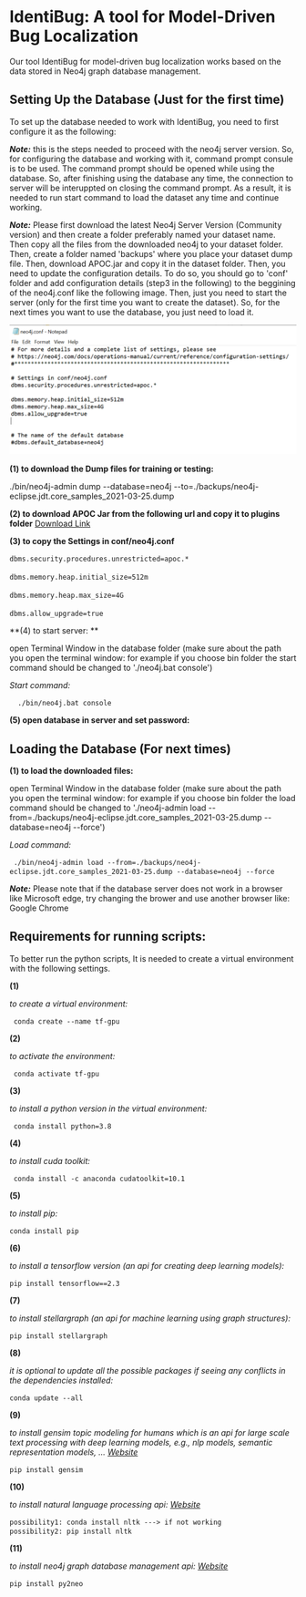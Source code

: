 # IdentiBug: A tool for Model-Driven Bug Localization
Our tool IdentiBug for model-driven bug localization works based on the data stored in Neo4j graph database management.  

## Setting Up the Database (Just for the first time)
To set up the database needed to work with IdentiBug, you need to first configure it as the following:

***Note:*** this is the steps needed to proceed with the neo4j server version. So, for configuring the database and working with it, command prompt consule is to be used. The command prompt should be opened while using the database. So, after finishing using the database any time, the connection to server will be interuppted on closing the command prompt. As a result, it is needed to run start command to load the dataset any time and continue working. 

***Note:*** Please first download the latest Neo4j Server Version (Community version) and then create a folder preferably named your dataset name. Then copy all the files from the downloaded neo4j to your dataset folder. Then, create a folder named 'backups' where you place your dataset dump file. Then, download APOC.jar and copy it in the dataset folder. Then, you need to update the configuration details. To do so, you should go to 'conf' folder and add configuration details (step3 in the following) to the beggining of the neo4j.conf like the following image. Then, just you need to start the server (only for the first time you want to create the dataset). So, for the next times you want to use the database, you just need to load it.

![alternative text](conf_settings.PNG "Image Title")

**(1) to download the Dump files for training or testing:**

./bin/neo4j-admin dump --database=neo4j --to=./backups/neo4j-eclipse.jdt.core_samples_2021-03-25.dump
    
**(2) to download APOC Jar from the following url and copy it to plugins folder**  [Download Link](https://github.com/neo4j-contrib/neo4j-apoc-procedures/releases/)

**(3) to copy the Settings in conf/neo4j.conf**

    dbms.security.procedures.unrestricted=apoc.*
    
    dbms.memory.heap.initial_size=512m
    
    dbms.memory.heap.max_size=4G
    
    dbms.allow_upgrade=true


**(4) to start server: ** 

open Terminal Window in the database folder (make sure about the path you open the terminal window: for example if you choose bin folder the start command should be changed to './neo4j.bat console')

*Start command:*

      ./bin/neo4j.bat console
    
**(5) open database in server and set password:**

## Loading the Database (For next times)
**(1) to load the downloaded files:**

open Terminal Window in the database folder (make sure about the path you open the terminal window: for example if you choose bin folder the load command should be changed to './neo4j-admin load --from=./backups/neo4j-eclipse.jdt.core_samples_2021-03-25.dump --database=neo4j --force')

*Load command:*

     ./bin/neo4j-admin load --from=./backups/neo4j-eclipse.jdt.core_samples_2021-03-25.dump --database=neo4j --force
     
***Note:*** Please note that if the database server does not work in a browser like Microsoft edge, try changing the brower and use another browser like: Google Chrome

## Requirements for running scripts:
To better run the python scripts, It is needed to create a virtual environment with the following settings.

**(1)**

*to create a virtual environment:*

     conda create --name tf-gpu
     
**(2)**

*to activate the environment:*

     conda activate tf-gpu
     
**(3)**

*to install a python version in the virtual environment:*

     conda install python=3.8
     
**(4)**

*to install cuda toolkit:*

     conda install -c anaconda cudatoolkit=10.1
     
**(5)**

*to install pip:*

    conda install pip
    
**(6)**

*to install a tensorflow version (an api for creating deep learning models):*

    pip install tensorflow==2.3
    
**(7)**

*to install stellargraph (an api for machine learning using graph structures):*

    pip install stellargraph
    
**(8)**

*it is optional to update all the possible packages if seeing any conflicts in the dependencies installed:*

    conda update --all
    
**(9)**

*to install gensim topic modeling for humans which is an api for large scale text processing with deep learning models, e.g., nlp models, semantic representation models, ...
[Website](https://radimrehurek.com/gensim/)*

    pip install gensim
    
**(10)**

*to install natural language processing api: [Website](https://www.nltk.org/)*

    possibility1: conda install nltk ---> if not working
    possibility2: pip install nltk
    
**(11)**

*to install neo4j graph database management api: [Website](https://neo4j.com/)*

    pip install py2neo
    
